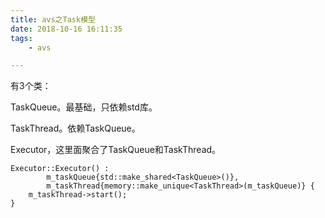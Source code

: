 ```yaml
---
title: avs之Task模型
date: 2018-10-16 16:11:35
tags:
	- avs

---
```




有3个类：

TaskQueue。最基础，只依赖std库。

TaskThread。依赖TaskQueue。

Executor，这里面聚合了TaskQueue和TaskThread。

```
Executor::Executor() :
        m_taskQueue{std::make_shared<TaskQueue>()},
        m_taskThread{memory::make_unique<TaskThread>(m_taskQueue)} {
    m_taskThread->start();
}
```



